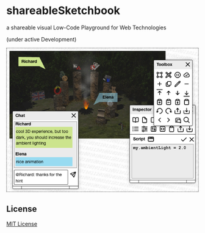 # shareableSketchbook #

a shareable visual Low-Code Playground for Web Technologies

(under active Development)

![Screenshot](shareableSketchbook-Screenshot.png)


## License ##

[MIT License](LICENSE.md)
